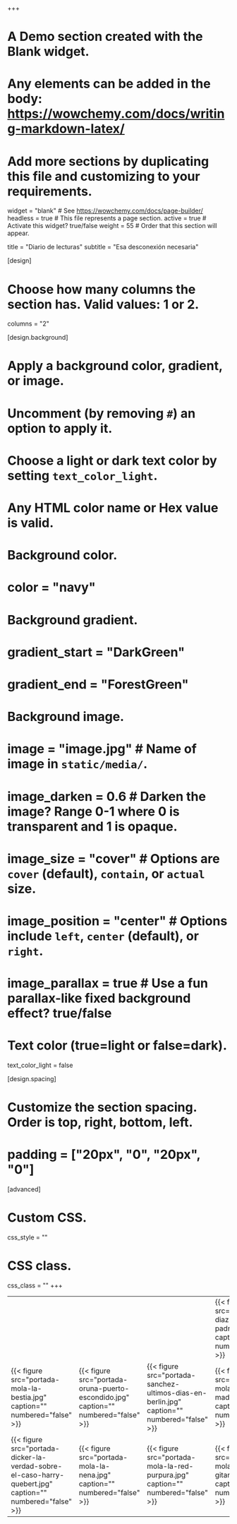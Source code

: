 +++
# A Demo section created with the Blank widget.
# Any elements can be added in the body: https://wowchemy.com/docs/writing-markdown-latex/
# Add more sections by duplicating this file and customizing to your requirements.

widget = "blank"  # See https://wowchemy.com/docs/page-builder/
headless = true  # This file represents a page section.
active = true  # Activate this widget? true/false
weight = 55  # Order that this section will appear.

title = "Diario de lecturas"
subtitle = "Esa desconexión necesaria"

[design]
  # Choose how many columns the section has. Valid values: 1 or 2.
  columns = "2"

[design.background]
  # Apply a background color, gradient, or image.
  #   Uncomment (by removing `#`) an option to apply it.
  #   Choose a light or dark text color by setting `text_color_light`.
  #   Any HTML color name or Hex value is valid.

  # Background color.
  # color = "navy"
  
  # Background gradient.
  # gradient_start = "DarkGreen"
  # gradient_end = "ForestGreen"
  
  # Background image.
  # image = "image.jpg"  # Name of image in `static/media/`.
  # image_darken = 0.6  # Darken the image? Range 0-1 where 0 is transparent and 1 is opaque.
  # image_size = "cover"  #  Options are `cover` (default), `contain`, or `actual` size.
  # image_position = "center"  # Options include `left`, `center` (default), or `right`.
  # image_parallax = true  # Use a fun parallax-like fixed background effect? true/false
  
  # Text color (true=light or false=dark).
  text_color_light = false

[design.spacing]
  # Customize the section spacing. Order is top, right, bottom, left.
  # padding = ["20px", "0", "20px", "0"]

[advanced]
 # Custom CSS.
 css_style = ""
 
 # CSS class.
 css_class = ""
+++

|   |   |   |   |
|---|---|---|---|
| | | | {{< figure src="portada-diaz-el-buen-padre.jpg" caption="" numbered="false" >}} |
| {{< figure src="portada-mola-la-bestia.jpg" caption="" numbered="false" >}} | {{< figure src="portada-oruna-puerto-escondido.jpg" caption="" numbered="false" >}} | {{< figure src="portada-sanchez-ultimos-dias-en-berlin.jpg" caption="" numbered="false" >}} | {{< figure src="portada-mola-las-madres.jpg" caption="" numbered="false" >}} |
| {{< figure src="portada-dicker-la-verdad-sobre-el-caso-harry-quebert.jpg" caption="" numbered="false" >}} | {{< figure src="portada-mola-la-nena.jpg" caption="" numbered="false" >}} | {{< figure src="portada-mola-la-red-purpura.jpg" caption="" numbered="false" >}} | {{< figure src="portada-mola-la-novia-gitana.jpg" caption="" numbered="false" >}} |










